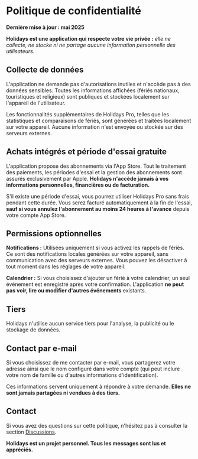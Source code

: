 # Politique de confidentialité

**Dernière mise à jour : mai 2025**

**Holidays est une application qui respecte votre vie privée :** *elle ne collecte, ne stocke ni ne partage aucune information personnelle des utilisateurs.*

## Collecte de données

L'application ne demande pas d'autorisations inutiles et n'accède pas à des données sensibles.
Toutes les informations affichées (fériés nationaux, touristiques et religieux) sont publiques et stockées localement sur l'appareil de l'utilisateur.

Les fonctionnalités supplémentaires de Holidays Pro, telles que les statistiques et comparaisons de fériés, sont générées et traitées localement sur votre appareil. Aucune information n'est envoyée ou stockée sur des serveurs externes.

## Achats intégrés et période d'essai gratuite

L'application propose des abonnements via l'App Store. Tout le traitement des paiements, les périodes d'essai et la gestion des abonnements sont assurés exclusivement par Apple. **Holidays n'accède jamais à vos informations personnelles, financières ou de facturation.**

S'il existe une période d'essai, vous pourrez utiliser Holidays Pro sans frais pendant cette durée. Vous serez facturé automatiquement à la fin de l'essai, **sauf si vous annulez l'abonnement au moins 24 heures à l'avance** depuis votre compte App Store.

## Permissions optionnelles

**Notifications :**
Utilisées uniquement si vous activez les rappels de fériés. Ce sont des notifications locales générées sur votre appareil, sans communication avec des serveurs externes. Vous pouvez les désactiver à tout moment dans les réglages de votre appareil.

**Calendrier :**
Si vous choisissez d'ajouter un férié à votre calendrier, un seul événement est enregistré après votre confirmation. L'application **ne peut pas voir, lire ou modifier d'autres événements** existants.

## Tiers

Holidays n'utilise aucun service tiers pour l'analyse, la publicité ou le stockage de données.

## Contact par e-mail

Si vous choisissez de me contacter par e-mail, vous partagerez votre adresse ainsi que le nom configuré dans votre compte (qui peut inclure votre nom de famille ou d'autres informations d'identification).

Ces informations servent uniquement à répondre à votre demande. **Elles ne sont jamais partagées ni vendues à des tiers.**

## Contact

Si vous avez des questions sur cette politique, n'hésitez pas à consulter la section [Discussions](https://github.com/lucasditomase/feriados/discussions).

**Holidays est un projet personnel. Tous les messages sont lus et appréciés.**
